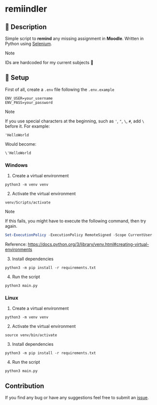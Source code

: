 # remiindler

## 🚀 Description

Simple script to **remind** any missing assignment in **Moodle**. Written in Python using [Selenium](https://www.selenium.dev/).

> [!NOTE]
> IDs are hardcoded for my current subjects :rofl:

## 🏡 Setup

First of all, create a `.env` file following the `.env.example`
```
ENV_USER=your_username
ENV_PASS=your_password
```

> [!NOTE]
> If you use special characters at the beginning, such as `'`, `"`, `\`, `#`, add `\` before it.
> For example:
> ```
> 'HelloWorld
> ```
> Would become:
> ```
> \'HelloWorld
> ```

### Windows

1. Create a virtual environment
```
python3 -m venv venv
```

2. Activate the virtual environment
```
venv/Scripts/activate
```

> [!NOTE]
> If this fails, you might have to execute the following command, then try again.
> ```powershell
> Set-ExecutionPolicy -ExecutionPolicy RemoteSigned -Scope CurrentUser
> ```
> Reference: https://docs.python.org/3/library/venv.html#creating-virtual-environments

3. Install dependencies
```
python3 -m pip install -r requirements.txt
```

4. Run the script
```
python3 main.py
```

### Linux

1. Create a virtual environment
```
python3 -m venv venv
```

2. Activate the virtual environment
```
source venv/bin/activate
```

3. Install dependencies
```
python3 -m pip install -r requirements.txt
```

4. Run the script
```
python3 main.py
```

## Contribution

If you find any bug or have any suggestions feel free to submit an [issue](https://github.com/ribaban-DAW/remiindler/issues/new).
